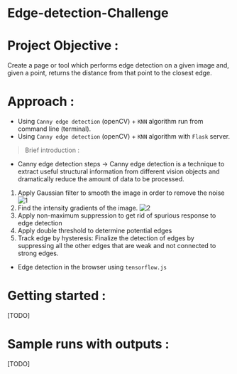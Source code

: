 # Edge-detection-Challenge

# Project Objective : 
Create a page or tool which performs edge detection on a given image and, given a point, returns the distance from that point to the closest edge.    

# Approach :
* Using ```Canny edge detection``` (openCV) + ```KNN``` algorithm run from command line (terminal).
* Using ```Canny edge detection``` (openCV) + ```KNN``` algorithm with ```Flask``` server.       
> Brief introduction :         
* Canny edge detection steps ->   Canny edge detection is a technique to extract useful structural information from different vision objects and dramatically reduce the amount of data to be processed.           
1. Apply Gaussian filter to smooth the image in order to remove the noise      
![1](1.JPG)     
2. Find the intensity gradients of the image.
![2](2.JPG)   
3. Apply non-maximum suppression to get rid of spurious response to edge detection     
4. Apply double threshold to determine potential edges        
5. Track edge by hysteresis: Finalize the detection of edges by suppressing all the other edges that are weak and not connected to strong edges.        
* Edge detection in the browser using ```tensorflow.js```    

# Getting started :
[TODO]
# Sample runs with outputs : 
[TODO]


